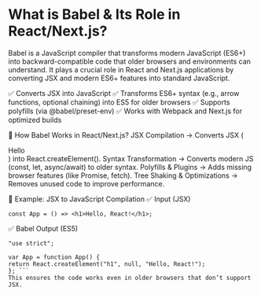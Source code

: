 # What is Babel & Its Role in React/Next.js?

Babel is a JavaScript compiler that transforms modern JavaScript (ES6+) into backward-compatible code that older browsers and environments can understand. It plays a crucial role in React and Next.js applications by converting JSX and modern ES6+ features into standard JavaScript.

✅ Converts JSX into JavaScript
✅ Transforms ES6+ syntax (e.g., arrow functions, optional chaining) into ES5 for older browsers
✅ Supports polyfills (via @babel/preset-env)
✅ Works with Webpack and Next.js for optimized builds

🔹 How Babel Works in React/Next.js?
JSX Compilation → Converts JSX (<div>Hello</div>) into React.createElement().
Syntax Transformation → Converts modern JS (const, let, async/await) to older syntax.
Polyfills & Plugins → Adds missing browser features (like Promise, fetch).
Tree Shaking & Optimizations → Removes unused code to improve performance.

🔹 Example: JSX to JavaScript Compilation
✅ Input (JSX)

```
const App = () => <h1>Hello, React!</h1>;
```

✅ Babel Output (ES5)

````
"use strict";

var App = function App() {
return React.createElement("h1", null, "Hello, React!");
}; ```
This ensures the code works even in older browsers that don’t support JSX.
````
